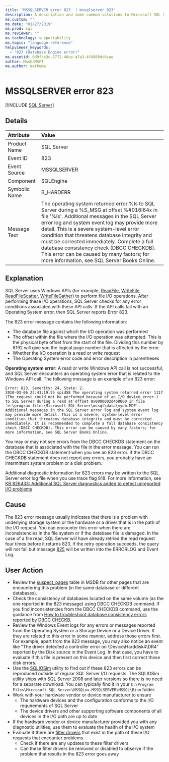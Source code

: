 ```yaml
---
title: "MSSQLSERVER error 823  | mssqlserver_823"
description: A description and some common solutions to Microsoft SQL Server Error 823 (mssqlserver_823), which is a severe system-level error condition that threatens database integrity and must be addressed immediately. 
ms.custom: ""
ms.date: "01/27/2019"
ms.prod: sql
ms.reviewer: ""
ms.technology: supportability
ms.topic: "language-reference"
helpviewer_keywords: 
  - "823 (Database Engine error)"
ms.assetid: 0d9fce3c-3772-46ce-a7a3-4f4988dc6cae
author: MashaMSFT
ms.author: mathoma
---
```

# MSSQLSERVER error 823
 [!INCLUDE [SQL Server](../../includes/applies-to-version/sqlserver.md)]
  
## Details  
  
| Attribute | Value |  
| :-------- | :---- |  
|Product Name|SQL Server|  
|Event ID|823|  
|Event Source|MSSQLSERVER|  
|Component|SQLEngine|  
|Symbolic Name|B_HARDERR|  
|Message Text|The operating system returned error %ls to SQL Server during a %S_MSG at offset %#016I64x in file '%ls'. Additional messages in the SQL Server error log and system event log may provide more detail. This is a severe system-level error condition that threatens database integrity and must be corrected immediately. Complete a full database consistency check (DBCC CHECKDB). This error can be caused by many factors; for more information, see SQL Server Books Online.|  
  
## Explanation  
SQL Server uses Windows APIs (for example,  [ReadFile](/windows/win32/api/fileapi/nf-fileapi-readfile), [WriteFile](/windows/win32/api/fileapi/nf-fileapi-writefile), [ReadFileScatter](/windows/win32/api/fileapi/nf-fileapi-readfilescatter), [WriteFileGather](/windows/win32/api/fileapi/nf-fileapi-writefilegather)) to perform file I/O operations. After performing these I/O operations, SQL Server checks for any error conditions associated with these API calls. If the API calls fail with an Operating System error, then SQL Server reports Error 823.

 The 823 error message contains the following information:
 - The database file against which the I/O operation was performed
 - The offset within the file where the I/O operation was attempted. This is the physical byte offset from the start of the file. Dividing this number by 8192 will give you the logical page number that is affected by the error.
 - Whether the I/O operation is a read or write request
 - The Operating System error code and error description in parentheses
 

**Operating system error:** A read or write Windows API call is not successful, and SQL Server encounters an operating system error that is related to the Windows API call. The following message is an example of an 823 error:

```
Error: 823, Severity: 24, State: 2.
2010-03-06 22:41:19.55 spid58 The operating system returned error 1117 (The request could not be performed because of an I/O device error.) to SQL Server during a read at offset 0x0000002d460000 in file 'e:\program files\Microsoft SQL Server\mssql\data\mydb.MDF'. Additional messages in the SQL Server error log and system event log may provide more detail. This is a severe, system-level error condition that threatens database integrity and must be corrected immediately. It is recommended to complete a full database consistency check (DBCC CHECKDB). This error can be caused by many factors; for more information, see SQL Server Books Online.
```

You may or may not see errors from the DBCC CHECKDB statement on the database that is associated with the file in the error message. You can run the DBCC CHECKDB statement when you see an 823 error. If the DBCC CHECKDB statement does not report any errors, you probably have an intermittent system problem or a disk problem.

Additional diagnostic information for 823 errors may be written to the SQL Server error log file when you use trace flag 818.
For more information, see [KB 826433: Additional SQL Server diagnostics added to detect unreported I/O problems](https://support.microsoft.com/help/826433/sql-server-diagnostics-added-to-detect-unreported-i-o-problems-due-to)


## Cause
The 823 error message usually indicates that there is a problem with underlying storage system or the hardware or a driver that is in the path of the I/O request. You can encounter this error when there are inconsistencies in the file system or if the database file is damaged. In the case of a file read, SQL Server will have already retried the read request four times before it returns 823. If the retry operation succeeds, the query will not fail but message [825](mssqlserver-825-database-engine-error.md) will be written into the ERRORLOG and Event Log.

## User Action  
 - Review the [suspect_pages](../system-tables/suspect-pages-transact-sql.md) table in MSDB for other pages that are encountering this problem (in the same database or different databases).
 - Check the consistency of databases located on the same volume (as the one reported in the 823 message) using DBCC CHECKDB command. If you find inconsistencies from the DBCC CHECKDB command, use the guidance from [How to troubleshoot database consistency errors reported by DBCC CHECKB](https://support.microsoft.com/help/2015748/how-to-troubleshoot-database-consistency-errors-reported-by-dbcc-check). 
 - Review the Windows Event logs for any errors or messages reported from the Operating System or a Storage Device or a Device Driver. If they are related to this error in some manner, address those errors first. For example, apart from the 823 message, you may also notice an event like "The driver detected a controller error on \Device\Harddisk4\DR4" reported by the Disk source in the Event Log. In that case, you have to evaluate if this file is present on this device and then first correct those disk errors.
 - Use the [SQLIOSim](https://support.microsoft.com/help/231619/how-to-use-the-sqliosim-utility-to-simulate-sql-server-activity-on-a-d) utility to find out if these 823 errors can be reproduced outside of regular SQL Server I/O requests. The SQLIOSim utility ships with SQL Server 2008 and later versions so there is no need for a separate download. You can typically find it in your `C:\Program Files\Microsoft SQL Server\MSSQLxx.MSSQLSERVER\MSSQL\Binn` folder.
 - Work with your hardware vendor or device manufacturer to ensure
   - The hardware devices and the configuration conforms to the I/O requirements of SQL Server
   - The device drivers and other supporting software components of all devices in the I/O path are up to date
 - If the hardware vendor or device manufacturer provided you with any diagnostic utilities, use them to evaluate the health of the I/O system
 - Evaluate if there are [filter drivers](https://support.microsoft.com/help/2454053/use-of-system-filter-drivers-can-lead-to-sql-server-database-engine-pe) that exist in the path of these I/O requests that encounter problems.
   - Check if there are any updates to these filter drivers
   - Can these filter drivers be removed or disabled to observe if the problem that results in the 823 error goes away  
